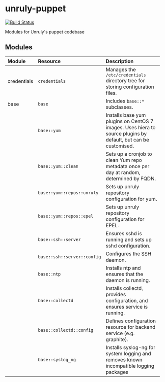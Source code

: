 # unruly-puppet

[![Build Status](https://travis-ci.org/unruly/unruly-puppet.svg?branch=master)](https://travis-ci.org/unruly/unruly-puppet)

Modules for Unruly's puppet codebase

## Modules

| Module       | Resource     | Description |
|:-------------|:-------------|:------------|
| credentials  | `credentials`               | Manages the `/etc/credentials` directory tree for storing configuration files. |
| base         | `base`                      | Includes `base::*` subclasses. |
|              | `base::yum`                 | Installs base yum plugins on CentOS 7 images. Uses hiera to source plugins by default, but can be customised.  |
|              | `base::yum::clean`          | Sets up a cronjob to clean Yum repo metadata once per day at random, determined by FQDN. |
|              | `base::yum::repos::unruly`  | Sets up unruly repository configuration for yum. |
|              | `base::yum::repos::epel`    | Sets up unruly repository configuration for EPEL. |  
|              | `base::ssh::server`         | Ensures sshd is running and sets up sshd configuration. | 
|              | `base::ssh::server::config` | Configures the SSH daemon. |
|              | `base::ntp`                 | Installs ntp and ensures that the daemon is running. |  
|              | `base::collectd`            | Installs collectd, provides configuration, and ensures service is running. |  
|              | `base::collectd::config`    | Defines configuration resource for backend service (e.g. graphite). |  
|              | `base::syslog_ng`           | Installs syslog-ng for system logging and removes known incompatible logging packages |  
